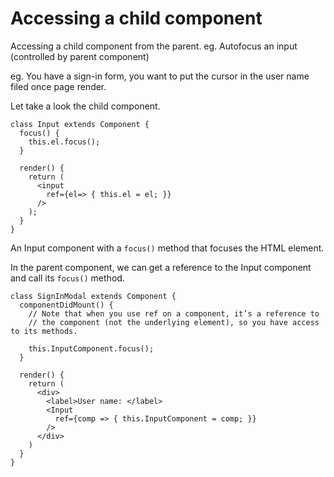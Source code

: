 # Accessing a child component

Accessing a child component from the parent. eg. Autofocus an input (controlled by parent component)

eg. You have a sign-in form, you want to put the cursor in the user name filed once page render.

Let take a look the child component.

```
class Input extends Component {
  focus() {
    this.el.focus();
  }
  
  render() {
    return (
      <input
        ref={el=> { this.el = el; }}
      />
    );
  }
}
```

An Input component with a `focus()` method that focuses the HTML element.

In the parent component, we can get a reference to the Input component and call its `focus()` method.

```
class SignInModal extends Component {
  componentDidMount() {
    // Note that when you use ref on a component, it’s a reference to 
    // the component (not the underlying element), so you have access to its methods.
    
    this.InputComponent.focus();
  }
  
  render() {
    return (
      <div>
        <label>User name: </label>
        <Input
          ref={comp => { this.InputComponent = comp; }}
        />
      </div>
    )
  }
}
```